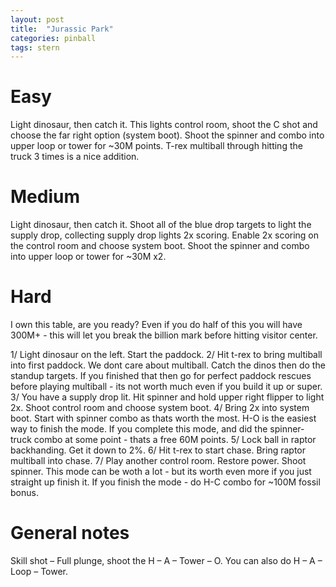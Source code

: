 ```yaml
---
layout: post
title:  "Jurassic Park"
categories: pinball
tags: stern
---
```


# Easy
Light dinosaur, then catch it. This lights control room, shoot the C shot and choose the far right option (system boot). Shoot the spinner and combo into upper loop or tower for ~30M points. T-rex multiball through hitting the truck 3 times is a nice addition.

# Medium
Light dinosaur, then catch it. Shoot all of the blue drop targets to light the supply drop, collecting supply drop lights 2x scoring. Enable 2x scoring on the control room and choose system boot. Shoot the spinner and combo into upper loop or tower for ~30M x2.

# Hard
I own this table, are you ready? Even if you do half of this you will have 300M+ - this will let you break the billion mark before hitting visitor center.

1/ Light dinosaur on the left. Start the paddock.
2/ Hit t-rex to bring multiball into first paddock. We dont care about multiball. Catch the dinos then do the standup targets. If you finished that then go for perfect paddock rescues before playing multiball - its not worth much even if you build it up or super.
3/ You have a supply drop lit. Hit spinner and hold upper right flipper to light 2x. Shoot control room and choose system boot.
4/ Bring 2x into system boot. Start with spinner combo as thats worth the most. H-O is the easiest way to finish the mode. If you complete this mode, and did the spinner-truck combo at some point - thats a free 60M points.
5/ Lock ball in raptor backhanding. Get it down to 2%.
6/ Hit t-rex to start chase. Bring raptor multiball into chase.
7/ Play another control room. Restore power. Shoot spinner. This mode can be woth a lot - but its worth even more if you just straight up finish it. If you finish the mode - do H-C combo for ~100M fossil bonus.

# General notes
Skill shot – Full plunge, shoot the H – A – Tower – O. You can also do H – A – Loop – Tower.

